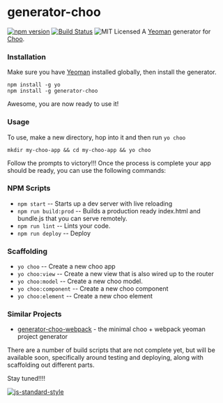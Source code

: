 # generator-choo
[![npm version](https://badge.fury.io/js/generator-choo.svg)](https://badge.fury.io/js/generator-choo) [![Build Status](https://travis-ci.org/trainyard/generator-choo.svg?branch=master)](https://travis-ci.org/trainyard/generator-choo) ![MIT Licensed](https://img.shields.io/npm/l/generator-choo.svg)
A [Yeoman](http://yeoman.io/) generator for [Choo](https://github.com/yoshuawuyts/choo).

### Installation

Make sure you have [Yeoman](http://yeoman.io/) installed globally, then install the generator.

```
npm install -g yo
npm install -g generator-choo
```

Awesome, you are now ready to use it!

### Usage

To use, make a new directory, hop into it and then run `yo choo`

```
mkdir my-choo-app && cd my-choo-app && yo choo
```

Follow the prompts to victory!!! Once the process is complete your app should be ready, you can use the following commands:

### NPM Scripts

 - `npm start` -- Starts up a dev server with live reloading
 - `npm run build:prod` -- Builds a production ready index.html and bundle.js that you can serve remotely.
 - `npm run lint` -- Lints your code.
 - `npm run deploy` -- Deploy

### Scaffolding

- `yo choo` -- Create a new choo app
- `yo choo:view` -- Create a new view that is also wired up to the router
- `yo choo:model` -- Create a new choo model.
- `yo choo:component` -- Create a new choo component
- `yo choo:element` -- Create a new choo element

### Similar Projects
- [generator-choo-webpack](https://github.com/danneu/generator-choo-webpack) - the minimal choo + webpack yeoman project generator

There are a number of build scripts that are not complete yet, but will be available soon, specifically around testing and deploying, along with scaffolding out different parts.

Stay tuned!!!!

[![js-standard-style](https://cdn.rawgit.com/feross/standard/master/badge.svg)](http://standardjs.com)

